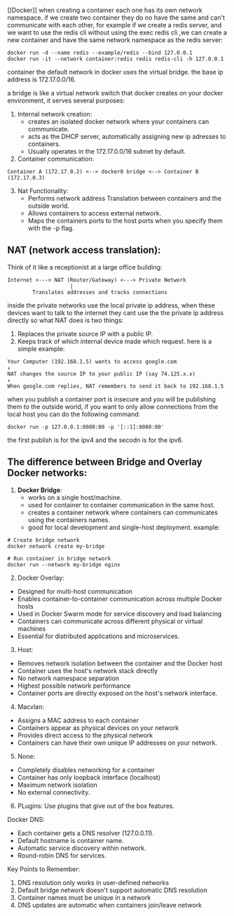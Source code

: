 [[Docker]]
when creating a container each one has its own network namespace. if we create two container they do no have the same and can't communicate with each other, for example if we create a redis server, and we want to use the redis cli without using the exec redis cli ,we can create a new container and have the same network namespace as the redis server:

```shell
docker run -d --name redis --example/redis --bind 127.0.0.1
docker run -it --network container:redis redis redis-cli -h 127.0.0.1
```

container
the default network in docker uses the virtual bridge. 
the base ip address is 172.17.0.0/16.

a bridge is like a virtual network  switch that docker creates on your docker environment, it serves several purposes:
1. Internal network creation:
	+ creates an isolated docker network where your containers can communicate.
	+ acts as the DHCP server, automatically assigning new ip adresses to containers.
	+ Usually operates in the 172.17.0.0/16 subnet by default.
2. Container communication:
```
Container A (172.17.0.2) <--> docker0 bridge <--> Container B (172.17.0.3)
```
3. Nat Functionality:
   + Performs network address Translation between containers and the outside world.
   + Allows containers to access external network.
   + Maps the containers ports to the host ports when you specify them with the -p flag.
## NAT (network access translation):
Think of it like a receptionist at a large office building:
```shell 
Internet <---> NAT (Router/Gateway) <---> Private Network
                    |
        Translates addresses and tracks connections
```
inside the private networks use the local private  ip address, when these devices want to talk to the internet they cant use the the private ip address directly so what NAT does is two things:
1. Replaces the private source IP with a public IP.
2. Keeps track of which internal device made which request.
here is a simple example:

```text 
Your Computer (192.168.1.5) wants to access google.com
↓
NAT changes the source IP to your public IP (say 74.125.x.x)
↓
When google.com replies, NAT remembers to send it back to 192.168.1.5
```


when you publish a container port is insecure and you will be publishing them to the outside world, 
if you want to only allow connections from the local host you can do the following command:
```shell
docker run -p 127.0.0.1:8080:80 -p '[::1]:8080:80'
```
the first publish is for the ipv4 and the secodn is for the ipv6.
## The difference between Bridge and Overlay Docker networks:
1. **Docker Bridge**:
   + works on a single host/machine.
   + used for container to container communication in the same host.
   + creates a container network where containers can communicates using the containers names.
   + good for local development and single-host deployment.
example:
```shell
# Create bridge network
docker network create my-bridge

# Run container in bridge network
docker run --network my-bridge nginx
```

2. Docker Overlay:
- Designed for multi-host communication
- Enables container-to-container communication across multiple Docker hosts
- Used in Docker Swarm mode for service discovery and load balancing
- Containers can communicate across different physical or virtual machines
- Essential for distributed applications and microservices.

3. Host:
- Removes network isolation between the container and the Docker host
- Container uses the host's network stack directly
- No network namespace separation
- Highest possible network performance
- Container ports are directly exposed on the host's network interface.
4. Macvlan:
- Assigns a MAC address to each container
- Containers appear as physical devices on your network
- Provides direct access to the physical network
- Containers can have their own unique IP addresses on your network.
5. None:
- Completely disables networking for a container
- Container has only loopback interface (localhost)
- Maximum network isolation
- No external connectivity.
6. PLugins:
Use plugins that give out of the box features.

Docker DNS:
- Each container gets a DNS resolver (127.0.0.11).
- Default hostname is container name.
- Automatic service discovery within network.
- Round-robin DNS for services.

Key Points to Remember:
1. DNS resolution only works in user-defined networks
2. Default bridge network doesn't support automatic DNS resolution
3. Container names must be unique in a network
4. DNS updates are automatic when containers join/leave network